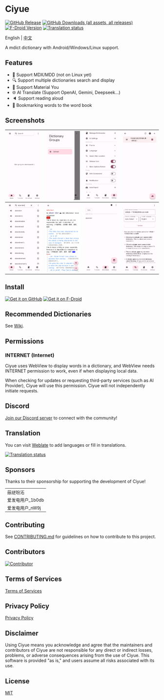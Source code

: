 # Ciyue

[![GitHub Release](https://img.shields.io/github/v/release/mumu-lhl/Ciyue)](https://github.com/mumu-lhl/Ciyue/releases/latest)
[![GitHub Downloads (all assets, all releases)](https://img.shields.io/github/downloads/mumu-lhl/Ciyue/total)](https://github.com/mumu-lhl/Ciyue/releases/latest)
[![F-Droid Version](https://img.shields.io/f-droid/v/org.eu.mumulhl.ciyue)](https://f-droid.org/packages/org.eu.mumulhl.ciyue/)
[![Translation status](https://hosted.weblate.org/widget/ciyue/svg-badge.svg)](https://hosted.weblate.org/engage/ciyue/)

English | [中文](./README_CN.md)

A mdict dictionary with Android/Windows/Linux support.

## Features

* 📄 Support MDX/MDD (not on Linux yet)
* 🔍 Support multiple dictionaries search and display
* 🎨 Support Material You
* 🌐 AI Translate (Support OpenAI, Gemini, Deepseek...)
* 🔈 Support reading aloud
* 🔖 Bookmarking words to the word book

## Screenshots

| <img alt="Home" src="./metadata/en-US/images/phoneScreenshots/1.png"> | <img alt="Switch Dictionart Groups" src="./metadata/en-US/images/phoneScreenshots/2.png"> | <img alt="Settings" src="./metadata/en-US/images/phoneScreenshots/3.png"> | <img alt="Manage Dictionaries" src="./metadata/en-US/images/phoneScreenshots/4.png"> |
|-|-|-|-|
| <img alt="Search Word" src="./metadata/en-US/images/phoneScreenshots/5.png"> | <img alt="Display Word Explanation" src="./metadata/en-US/images/phoneScreenshots/6.png"> | <img alt="Wordbook" src="./metadata/en-US/images/phoneScreenshots/7.png"> | <img alt="AI Translate" src="./metadata/en-US/images/phoneScreenshots/8.png"> |

## Install

[<img src="https://github.com/NeoApplications/Neo-Backup/raw/034b226cea5c1b30eb4f6a6f313e4dadcbb0ece4/badge_github.png"
    alt="Get it on GitHub"
    height="80">](https://github.com/mumu-lhl/Ciyue/releases/latest)
[<img src="https://fdroid.gitlab.io/artwork/badge/get-it-on.png"
     alt="Get it on F-Droid"
     height="80">](https://f-droid.org/packages/org.eu.mumulhl.ciyue/)

## Recommended Dictionaries

See [Wiki](https://github.com/mumu-lhl/Ciyue/wiki#recommended-dictionaries).

## Permissions

### INTERNET (Internet)

Ciyue uses WebView to display words in a dictionary, and WebView needs INTERNET permission to work, even if when displaying local data.

When checking for updates or requesting third-party services (such as AI Provider), Ciyue will use this permission. Ciyue will not independently initiate requests. 

## Discord

[Join our Discord server](https://discord.gg/BazBZuvKZG) to connect with the community!

## Translation

You can visit [Weblate](https://hosted.weblate.org/engage/ciyue/) to add languages or fill in translations.

[![Translation status](https://hosted.weblate.org/widget/ciyue/multi-auto.svg)](https://hosted.weblate.org/engage/ciyue/)

## Sponsors

Thanks to their sponsorship for supporting the development of Ciyue!

||
|-|
|蕬縌玢沰|
|爱发电用户_1b0db|
|爱发电用户_nW9j|

## Contributing

See [CONTRIBUTING.md](./CONTRIBUTING.md) for guidelines on how to contribute to this project.

## Contributors

[![Contributor](https://contrib.rocks/image?repo=mumu-lhl/Ciyue)](https://github.com/mumu-lhl/Ciyue/graphs/contributors)

## Terms of Services

[Terms of Services](./TERMS_OF_SERVICE.md)

## Privacy Policy

[Privacy Policy](./PRIVACY_POLICY.md)

## Disclaimer

Using Ciyue means you acknowledge and agree that the maintainers and contributors of Ciyue are not responsible for any direct or indirect losses, problems, or adverse consequences arising from the use of Ciyue. This software is provided "as is," and users assume all risks associated with its use. 

## License

[MIT](./LICENSE)